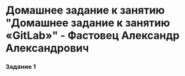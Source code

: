 # Домашнее задание к занятию "Домашнее задание к занятию «GitLab»" - Фастовец Александр Александрович


### Задание 1

<img scr = "img/img1.png" width = 100%>
